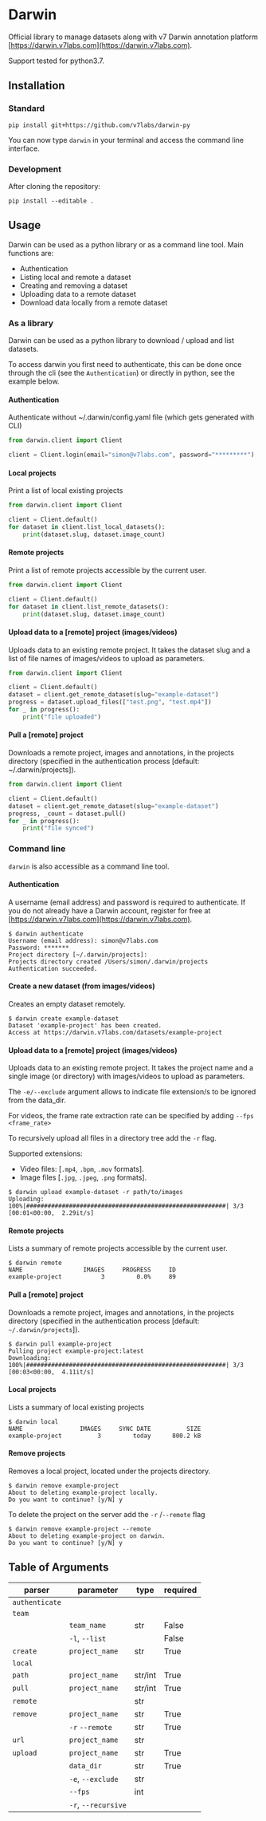 # Darwin
Official library to manage datasets along with v7 Darwin annotation platform [https://darwin.v7labs.com](https://darwin.v7labs.com).

Support tested for python3.7.

## Installation

### Standard

```
pip install git+https://github.com/v7labs/darwin-py
```
You can now type `darwin` in your terminal and access the command line interface.

### Development
After cloning the repository:

```
pip install --editable .
```

## Usage

Darwin can be used as a python library or as a command line tool.
Main functions are:

- Authentication
- Listing local and remote a dataset
- Creating and removing a dataset 
- Uploading data to a remote dataset
- Download data locally from a remote dataset

### As a library

Darwin can be used as a python library to download / upload and list datasets.

To access darwin you first need to authenticate, this can be done once through the cli (see the `Authentication`) or directly in python, see the example below.

#### Authentication 
Authenticate without ~/.darwin/config.yaml file (which gets generated with CLI)

```python
from darwin.client import Client

client = Client.login(email="simon@v7labs.com", password="*********")
```

#### Local projects
Print a list of local existing projects

```python
from darwin.client import Client

client = Client.default()
for dataset in client.list_local_datasets():
    print(dataset.slug, dataset.image_count)
```

#### Remote projects
Print a list of remote projects accessible by the current user.

```python
from darwin.client import Client

client = Client.default()
for dataset in client.list_remote_datasets():
    print(dataset.slug, dataset.image_count)
```

#### Upload data to a [remote] project (images/videos)

Uploads data to an existing remote project.
It takes the dataset slug and a list of file names of images/videos to upload as parameters.

```python
from darwin.client import Client

client = Client.default()
dataset = client.get_remote_dataset(slug="example-dataset")
progress = dataset.upload_files(["test.png", "test.mp4"])
for _ in progress():
    print("file uploaded")
```

#### Pull a [remote] project

Downloads a remote project, images and annotations, in the projects directory (specified in the authentication process [default: ~/.darwin/projects]).
```python
from darwin.client import Client

client = Client.default()
dataset = client.get_remote_dataset(slug="example-dataset")
progress, _count = dataset.pull()
for _ in progress():
    print("file synced")
```

### Command line

`darwin` is also accessible as a command line tool.


#### Authentication
A username (email address) and password is required to authenticate. If you do not already have a Darwin account, register for free at [https://darwin.v7labs.com](https://darwin.v7labs.com).
```
$ darwin authenticate
Username (email address): simon@v7labs.com
Password: *******
Project directory [~/.darwin/projects]: 
Projects directory created /Users/simon/.darwin/projects
Authentication succeeded.
```

#### Create a new dataset (from images/videos)
Creates an empty dataset remotely.

```
$ darwin create example-dataset
Dataset 'example-project' has been created.
Access at https://darwin.v7labs.com/datasets/example-project
```

#### Upload data to a [remote] project (images/videos)
Uploads data to an existing remote project. It takes the project name and a single image (or directory) with images/videos to upload as parameters. 

The `-e/--exclude` argument allows to indicate file extension/s to be ignored from the data_dir.

For videos, the frame rate extraction rate can be specified by adding `--fps <frame_rate>`

To recursively upload all files in a directory tree add the `-r` flag.

Supported extensions:
-  Video files: [`.mp4`, `.bpm`, `.mov` formats].
-  Image files [`.jpg`, `.jpeg`, `.png` formats].

```
$ darwin upload example-dataset -r path/to/images
Uploading: 100%|########################################################| 3/3 [00:01<00:00,  2.29it/s]
```

#### Remote projects
Lists a summary of remote projects accessible by the current user.

```
$ darwin remote
NAME                 IMAGES     PROGRESS     ID
example-project           3         0.0%     89
```

#### Pull a [remote] project
Downloads a remote project, images and annotations, in the projects directory (specified in the authentication process [default: `~/.darwin/projects`]).

```
$ darwin pull example-project
Pulling project example-project:latest
Downloading: 100%|########################################################| 3/3 [00:03<00:00,  4.11it/s]
```

#### Local projects
Lists a summary of local existing projects
```
$ darwin local
NAME                IMAGES     SYNC DATE          SIZE
example-project          3         today      800.2 kB
```

#### Remove projects
Removes a local project, located under the projects directory.

```
$ darwin remove example-project
About to deleting example-project locally.
Do you want to continue? [y/N] y
```

To delete the project on the server add the `-r` /`--remote` flag
```
$ darwin remove example-project --remote
About to deleting example-project on darwin.
Do you want to continue? [y/N] y
```

## Table of Arguments

| parser          | parameter                | type               | required  |
| --------------- | ------------------------ | -----------------  | --------- |
| `authenticate`  |                          |                    |           |
| `team`          |                          |                    |           |
|                 | `team_name`              | str                | False     |
|                 | `-l`, `--list`           |                    | False     |
| `create`        | `project_name`           | str                | True      |
| `local`         |                          |                    |           |
| `path`          | `project_name`           | str/int            | True      |
| `pull`          | `project_name`           | str/int            | True      |
| `remote`        |                          | str                |           |
| `remove`        | `project_name`           | str                | True      |
|                 | `-r` `--remote`          | str                | True      |
| `url`           | `project_name`           | str                |           |
| `upload`        | `project_name`           | str                | True      |
|                 | `data_dir`               | str                | True      |
|                 | `-e`, `--exclude`        | str                |           |
|                 | `--fps`                  | int                |           |
|                 | `-r`, `--recursive`      |                    |           |

